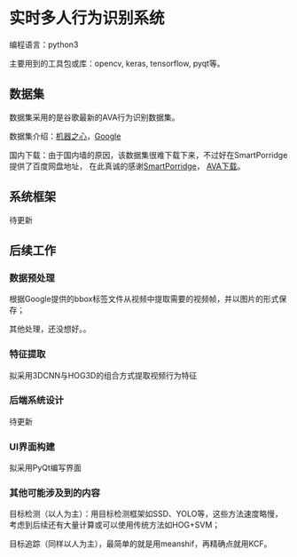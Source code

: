 # 实时多人行为识别系统

编程语言：python3

主要用到的工具包或库：opencv, keras, tensorflow, pyqt等。


## 数据集

数据集采用的是谷歌最新的AVA行为识别数据集。

数据集介绍：[机器之心](https://www.jiqizhixin.com/articles/2017-10-20-5)，[Google](https://research.google.com/ava/download.html)

国内下载：由于国内墙的原因，该数据集很难下载下来，不过好在SmartPorridge提供了百度网盘地址，
在此真诚的感谢[SmartPorridge](https://github.com/SmartPorridge)，
[AVA下载](https://github.com/SmartPorridge/google-AVA-Dataset-downloader)。

## 系统框架
待更新

## 后续工作

### 数据预处理
根据Google提供的bbox标签文件从视频中提取需要的视频帧，并以图片的形式保存；

其他处理，还没想好。。

### 特征提取
拟采用3DCNN与HOG3D的组合方式提取视频行为特征

### 后端系统设计
待更新

### UI界面构建
拟采用PyQt编写界面

### 其他可能涉及到的内容
目标检测（以人为主）：用目标检测框架如SSD、YOLO等，这些方法速度略慢，考虑到后续还有大量计算或可以使用传统方法如HOG+SVM；

目标追踪（同样以人为主），最简单的就是用meanshif，再精确点就用KCF。
